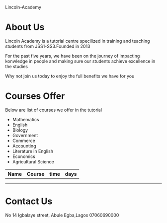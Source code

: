 <!Doctype html>
Lincoln-Academy
<html>
<head>
  <title>Linclon Academy</title> 
 </head>
<h1>About Us</h1>
<body>
  <p>Lincoln Academy is a tutorial centre specilized in training and teaching students from JSS1-SS3.Founded in 2013</p>
  <p>For the past five years, we have been on the journey of impacting konwledge in people and making sure our students achieve excellence in the studies</p>
  <p>Why not join us today to enjoy the full benefits we have for you</p>
  
<h1> Courses Offer</h1>
Below are list of courses we offer in the tutorial
<list>
  <div background:color="red",>
<ul>
<li>Mathematics</li>
<li>English</li>
<li>Biology</li>
<li>Government</li>
<li>Commerce</li>
<li>Accounting</li>
<li>Literature in English</li>
<li>Economics</li>
<li>Agricultural Science</li>

</ul></div></list>
<table>
  <tr>
    <th>Name</th>
    <th>Course</th>
  
<th>time</th>
    <th>days</th>
  </tr>

</table>
<hr>
<h1>Contact Us</h1>
No  14 Igbalaye street, Abule Egba,Lagos
07060690000

</body>











</html>
